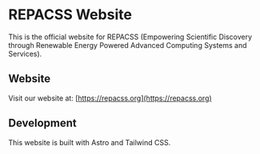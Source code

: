 # REPACSS Website

This is the official website for REPACSS (Empowering Scientific Discovery through Renewable Energy Powered Advanced Computing Systems and Services).

## Website

Visit our website at: [https://repacss.org](https://repacss.org)

## Development

This website is built with Astro and Tailwind CSS.
